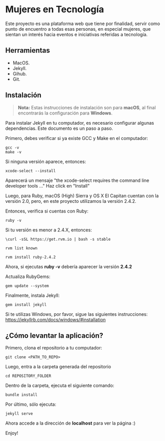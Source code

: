Mujeres en Tecnología
===================

Este proyecto es una plataforma web que tiene por finalidad, servir como punto de encuentro a todas esas personas, en especial mujeres, que sientan un interés hacia eventos e iniciativas referidas a tecnología.


Herramientas
------------
 - MacOS.
 - Jekyll.
 - Gihub.
 - Git.

Instalación
-------------
> **Nota:** Estas instrucciones de instalación son para **macOS**, al final encontrarás la configuración para **Windows**.

Para instalar Jekyll en tu computador, es necesario configurar algunas dependencias.
Este documento es un paso a paso.

Primero, debes verificar si ya existe GCC y Make en el computador:
``` 
gcc -v
make -v
```
Si ninguna versión aparece, entonces:
```
xcode-select --install
```
Aparecerá un mensaje "the xcode-select requires the command line developer tools …" 
Haz click en "Install"

Luego, para Ruby, macOS (High) Sierra y OS X El Capitan cuentan con la versión 2.0, pero, en este proyecto utilizamos la versión 2.4.2.

Entonces, verifica si cuentas con Ruby:
```
ruby -v
```
Si tu versión es menor a 2.4.X, entonces:
```
\curl -sSL https://get.rvm.io | bash -s stable

rvm list known

rvm install ruby-2.4.2
```
Ahora, si ejecutas **ruby -v** debería aparecer la versión **2.4.2**

Actualiza RubyGems: 
```
gem update --system
```
Finalmente, instala Jekyll:
```
gem install jekyll
```
Si te utilizas Windows, por favor, sigue las siguientes instrucciones:
https://jekyllrb.com/docs/windows/#installation


¿Cómo levantar la aplicación?
-------------
Primero, clona el repositorio a tu computador:
```
git clone <PATH_TO_REPO>
```

Luego, entra a la carpeta generada del repositorio
```
cd REPOSITORY_FOLDER
```

Dentro de la carpeta, ejecuta el siguiente comando:
```
bundle install
```

Por último, sólo ejecuta:
```
jekyll serve
```

Ahora accede a la dirección de **localhost** para ver la página :)

Enjoy!
